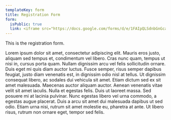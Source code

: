 ```yaml
---
templateKey: form
title: Registration Form
form:
  isPublic: true
  link: <iframe src="https://docs.google.com/forms/d/e/1FAIpQLSdnbGnGcafdKpNXKZ83mcDnF8lMJ-awaM0-j-135d1RFEC_jQ/viewform?embedded=true" width="640" height="1427" frameborder="0" marginheight="0" marginwidth="0">Loading…</iframe>
---
```

This is the registration form. 

Lorem ipsum dolor sit amet, consectetur adipiscing elit. Mauris eros justo, aliquam sed tempus et, condimentum vel libero. Cras nunc quam, tempus ut nisi in, cursus porta quam. Nullam dignissim arcu vel felis sollicitudin ornare. Duis eget mi quis diam auctor luctus. Fusce semper, risus semper dapibus feugiat, justo diam venenatis est, in dignissim odio nisl at tellus. Ut dignissim consequat libero, ac sodales dui vehicula sit amet. Etiam dictum sed ex sit amet malesuada. Maecenas auctor aliquam auctor. Aenean venenatis vitae velit sit amet iaculis. Nulla et egestas felis. Duis ut laoreet massa. Sed posuere mi at lacinia pulvinar. Nunc egestas libero vel urna commodo, a egestas augue placerat. Duis a arcu sit amet dui malesuada dapibus ut sed odio. Etiam urna nisi, rutrum sit amet molestie eu, pharetra at ante. Ut libero risus, rutrum non ornare eget, tempor sed felis.
